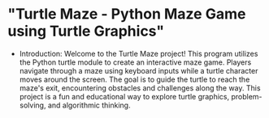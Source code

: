 # "Turtle Maze - Python Maze Game using Turtle Graphics"
- Introduction:
Welcome to the Turtle Maze project! This program utilizes the Python turtle module to create an interactive maze game. Players navigate through a maze using keyboard inputs while a turtle character moves around the screen. The goal is to guide the turtle to reach the maze's exit, encountering obstacles and challenges along the way. This project is a fun and educational way to explore turtle graphics, problem-solving, and algorithmic thinking.
